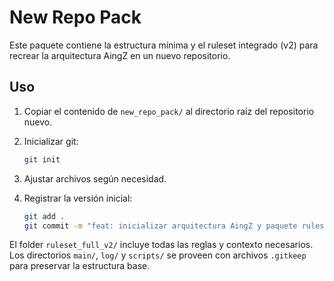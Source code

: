 # New Repo Pack

Este paquete contiene la estructura mínima y el ruleset integrado (v2) para recrear la arquitectura AingZ en un nuevo repositorio.

## Uso

1. Copiar el contenido de `new_repo_pack/` al directorio raíz del repositorio nuevo.
2. Inicializar git:

   ```bash
   git init
   ```

3. Ajustar archivos según necesidad.
4. Registrar la versión inicial:

   ```bash
   git add .
   git commit -m "feat: inicializar arquitectura AingZ y paquete ruleset full v2"
   ```

El folder `ruleset_full_v2/` incluye todas las reglas y contexto necesarios. Los directorios `main/`, `log/` y `scripts/` se proveen con archivos `.gitkeep` para preservar la estructura base.
